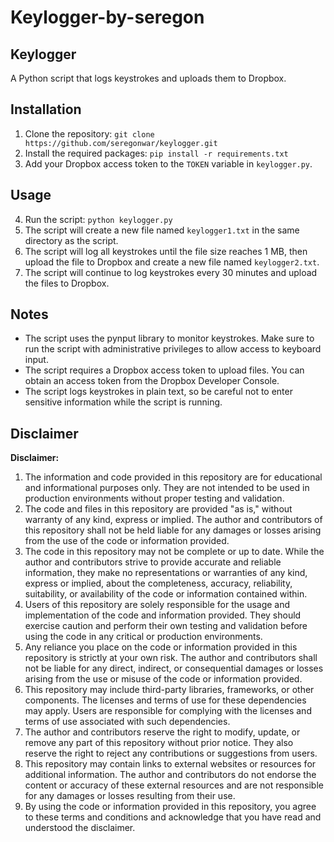 # Keylogger-by-seregon

## Keylogger
A Python script that logs keystrokes and uploads them to Dropbox.

## Installation
1. Clone the repository: `git clone https://github.com/seregonwar/keylogger.git`
2. Install the required packages: `pip install -r requirements.txt`
3. Add your Dropbox access token to the `TOKEN` variable in `keylogger.py`.

## Usage
4. Run the script: `python keylogger.py`
5. The script will create a new file named `keylogger1.txt` in the same directory as the script.
6. The script will log all keystrokes until the file size reaches 1 MB, then upload the file to Dropbox and create a new file named `keylogger2.txt`.
7. The script will continue to log keystrokes every 30 minutes and upload the files to Dropbox.

## Notes
- The script uses the pynput library to monitor keystrokes. Make sure to run the script with administrative privileges to allow access to keyboard input.
- The script requires a Dropbox access token to upload files. You can obtain an access token from the Dropbox Developer Console.
- The script logs keystrokes in plain text, so be careful not to enter sensitive information while the script is running.

## Disclaimer

**Disclaimer:**

1. The information and code provided in this repository are for educational and informational purposes only. They are not intended to be used in production environments without proper testing and validation.
2. The code and files in this repository are provided "as is," without warranty of any kind, express or implied. The author and contributors of this repository shall not be held liable for any damages or losses arising from the use of the code or information provided.
3. The code in this repository may not be complete or up to date. While the author and contributors strive to provide accurate and reliable information, they make no representations or warranties of any kind, express or implied, about the completeness, accuracy, reliability, suitability, or availability of the code or information contained within.
4. Users of this repository are solely responsible for the usage and implementation of the code and information provided. They should exercise caution and perform their own testing and validation before using the code in any critical or production environments.
5. Any reliance you place on the code or information provided in this repository is strictly at your own risk. The author and contributors shall not be liable for any direct, indirect, or consequential damages or losses arising from the use or misuse of the code or information provided.
6. This repository may include third-party libraries, frameworks, or other components. The licenses and terms of use for these dependencies may apply. Users are responsible for complying with the licenses and terms of use associated with such dependencies.
7. The author and contributors reserve the right to modify, update, or remove any part of this repository without prior notice. They also reserve the right to reject any contributions or suggestions from users.
8. This repository may contain links to external websites or resources for additional information. The author and contributors do not endorse the content or accuracy of these external resources and are not responsible for any damages or losses resulting from their use.
9. By using the code or information provided in this repository, you agree to these terms and conditions and acknowledge that you have read and understood the disclaimer.
